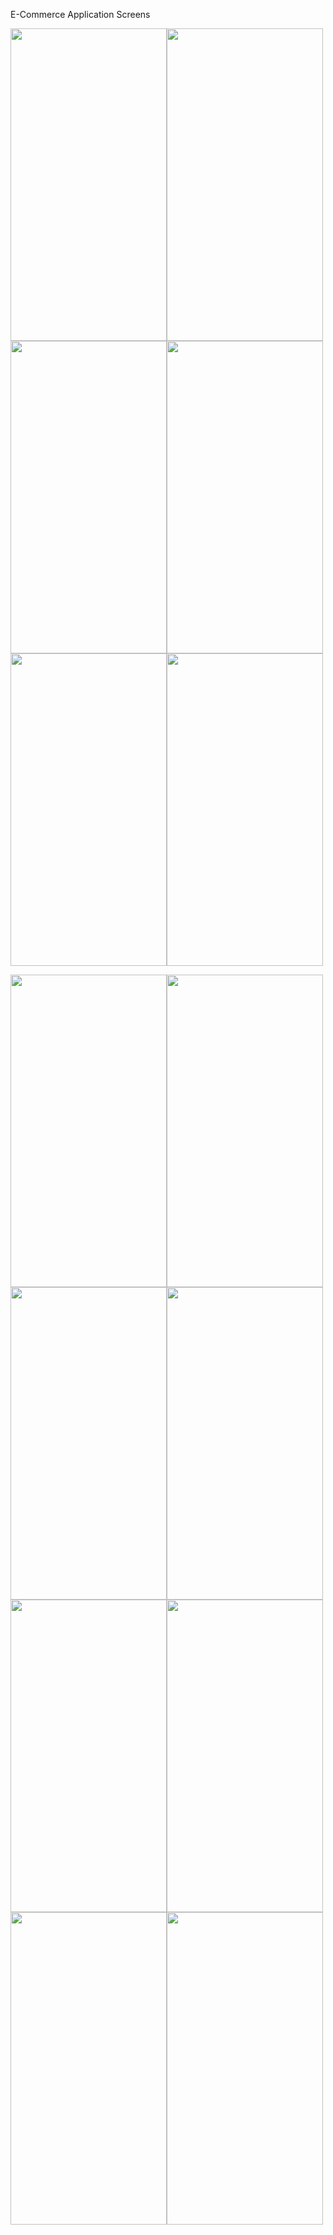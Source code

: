 E-Commerce Application
Screens

<img src="https://user-images.githubusercontent.com/48734681/159593943-ffbf0559-c19e-40a8-bc2d-9a843c6caca1.png" width="250" height="500"><img src="https://user-images.githubusercontent.com/48734681/159593948-6dcd5a88-a611-4eab-b015-523c01eafeda.png" width="250" height="500"><img src="https://user-images.githubusercontent.com/48734681/159593952-c49faebb-0f82-423d-86a6-ff012f453cf2.png" width="250" height="500"><img src="https://user-images.githubusercontent.com/48734681/159593955-5f0f912d-dff3-4051-a43d-800c81b3c948.png" width="250" height="500"><img src="https://user-images.githubusercontent.com/48734681/159593958-2fdf1630-66fe-4921-8645-e0b5466622eb.png" width="250" height="500"><img src="https://user-images.githubusercontent.com/48734681/159593965-e00c13cd-ff84-4283-98a8-a6b5a87519ea.png" width="250" height="500">

<img src="https://user-images.githubusercontent.com/48734681/159593965-e00c13cd-ff84-4283-98a8-a6b5a87519ea.png" width="250" height="500"><img src="https://user-images.githubusercontent.com/48734681/159593990-70be38be-f6ef-4f1d-9420-39366afe8680.png" width="250" height="500"><img src="https://user-images.githubusercontent.com/48734681/159594004-2426dfdd-ae3d-4f8f-a77d-8a7d600efb6e.png" width="250" height="500"><img src="https://user-images.githubusercontent.com/48734681/159594013-6c83e262-f0ed-433c-b367-c481ef94dec5.png" width="250" height="500"><img src="https://user-images.githubusercontent.com/48734681/159594028-10b3f4cc-68f5-4a30-94cc-d4e94ad59305.png" width="250" height="500"><img src="https://user-images.githubusercontent.com/48734681/159594059-3d09f2f3-43ea-4408-accd-c3f699fc9d82.png" width="250" height="500"><img src="https://user-images.githubusercontent.com/48734681/159594064-05df3a94-da57-4d6d-bf0d-787105f68b07.png" width="250" height="500"><img src="https://user-images.githubusercontent.com/48734681/159594074-8cc9541e-5ab3-4483-8a04-3b70d7b3c5e7.png" width="250" height="500">
